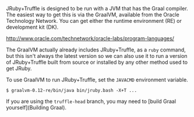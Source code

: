 JRuby+Truffle is designed to be run with a JVM that has the Graal compiler. The easiest way to get this is via the GraalVM, available from the Oracle Technology Network. You can get either the runtime environment (RE) or development kit (DK).

http://www.oracle.com/technetwork/oracle-labs/program-languages/

The GraalVM actually already includes JRuby+Truffle, as a `ruby` command, but this isn't always the latest version so we can also use it to run a version of JRuby+Truffle built from source or installed by any other method used to get JRuby.

To use GraalVM to run JRuby+Truffle, set the `JAVACMD` environment variable.

```
$ graalvm-0.12-re/bin/java bin/jruby.bash -X+T ...
```

If you are using the `truffle-head` branch, you may need to [build Graal yourself](Building Graal).
